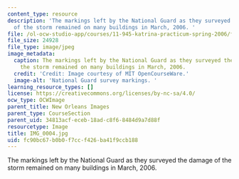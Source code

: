 ```yaml
---
content_type: resource
description: 'The markings left by the National Guard as they surveyed the damage
  of the storm remained on many buildings in March, 2006. '
file: /ol-ocw-studio-app/courses/11-945-katrina-practicum-spring-2006/fc90bc67b0b0f7ccf426ba41f9ccb188_IMG_0004.jpg
file_size: 24928
file_type: image/jpeg
image_metadata:
  caption: The markings left by the National Guard as they surveyed the damage of
    the storm remained on many buildings in March, 2006.
  credit: 'Credit: Image courtesy of MIT OpenCourseWare.'
  image-alt: 'National Guard survey markings. '
learning_resource_types: []
license: https://creativecommons.org/licenses/by-nc-sa/4.0/
ocw_type: OCWImage
parent_title: New Orleans Images
parent_type: CourseSection
parent_uid: 34813acf-eceb-18ad-c8f6-8484d9a7d88f
resourcetype: Image
title: IMG_0004.jpg
uid: fc90bc67-b0b0-f7cc-f426-ba41f9ccb188
---
```

The markings left by the National Guard as they surveyed the damage of the storm remained on many buildings in March, 2006. 